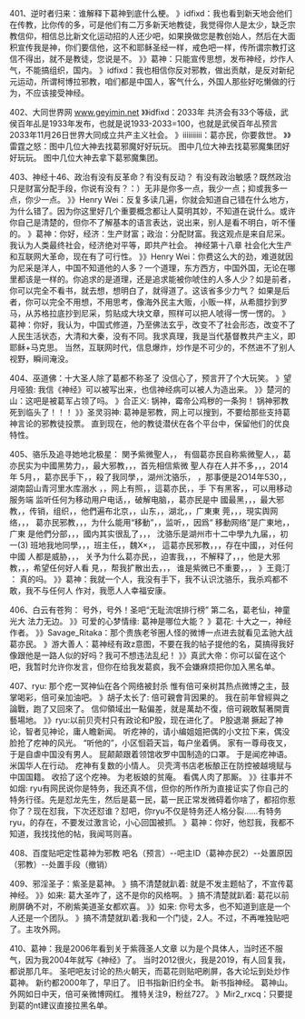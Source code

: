 401、逆时者归来：谁解释下葛神到底什么梗。
》idfixd：我也看到新天地会他们在传教，比你传的多，可是他们有二万多新天地教徒，我觉得你人是太少，缺乏宗教信仰，相信总比新文化运动招的人还少吧，如果换做您是教创始人，然后在大面积宣传我是神，你们要信他，这不和耶稣圣经一样，戒色吧一样，传所谓宗教打这信不得出，就不是教徒，您说是不。
》》葛神：只能宣传思想，发布神经，炒作人气，不能搞组织，国内。
》idfixd：我也相信你反对邪教，做出贡献，是反对新纪元运动，所谓柯博拉邪教，咱们都是中国人，客气什么，外国人那些好吃懒做的行为，不应该接受神经。

402、大同世界网 www.geyimin.net
》》idfixd：2033年 共济会有33个等级，武侯百年乩是1933年发布，也就是说1933-2033=100，也就是武侯百年乩预言2033年11月26日世界大同成立共产主义社会。
》iiiiiiiiii：葛亦民，你要救世。
》》雷霆之怒：图中几位大神去找葛邪魔好好玩玩。
图中几位大神去找葛邪魔集团好好玩玩。
图中几位大神去拿下葛邪魔集团。

403、神经十46、政治有没有反革命？有没有反动？
有没有政治敏感？既然政治只是财富分配手段，你说有没有？：）无非是你多一点，我少一点；抑或我多一点，你少一点。
》》Henry Wei：反复多读几遍，你就会知道自己错在什么地方，为什么错了。因为你这里好几个重要概念都让人莫明其妙，不知道在说什么。或许你自己是清楚的，但你不了解基本的语言表达，说出来，别人是看不明白，听不懂的。 
》葛神：你好，经济：生产财富；政治：分配财富。我这观点是来自尼采。我认为人类最终社会，经济绝对平等，即共产社会。
神经第十八章 社会化大生产和互联网大革命，现在有了可行性。
》》Henry Wei：你费这么大的劲，难道就因为尼采是洋人，中国不知道他的人多？一个道理，东方西方，中国外国，无论在哪里都该是一样的。你追求的是道理，还是追求能被你唬住的人多人少？如是前者，你可以完全不看书，就去想，想明白了，就得道了。这该省多少力气？
如果是后者，你可以完全不用想，不用思考，像海外民主大贩，小贩一样，从希腊抄到罗马，从苏格拉底抄到尼采，剪贴成大块文章，照样可以把人唬得一愣一愣的。
》葛神：你好，我认为，中国式修道，乃至佛法玄乎，改变不了社会形态，改变不了人民生活状态，大清和大秦，没有不同。我求真理，我是当代基督教共产主义，即耶稣+马克思。
当然，互联网时代，信息爆炸，炒作是不可少的，不然进不了别人视野，瞬间淹没。

404、巫道佛：十大圣人除了葛都不称圣了
没信心了，预言开了个大玩笑。
》望月哑狼: 我信《神经》可以被写出来，也信神经病可以被人为造出来。
》》楚河的山：这吧是被葛军占领了吗。
》合正义: 锅神，霉帝公鸡秽的一条狗！
锅神邪教死到临头了！！！
》》圣灵羽神: 葛神是邪教，网上可以搜到，不要给那些支持葛神言论的邪教徒投票。
直到现在，他的教徒潜伏在各个平台中，保留他们的优良特性。

405、骆乐及追寻她地北极星： 関予紫微聖人，，
有個葛亦民自称紫微聖人，，葛亦民实为中國黑势力，，最大邪教，，，首先相信紫微
聖人存在人并不多，，，2014年 5月，，葛亦民手下，，殺了我同學，，湖州沈骆乐，
，那事便是2O14年530，，湖南韶山青河里水库溺水 ，，网上有照，，這葛亦民，，手
下有黑客，，可以用移动服务端 监听任何为移动用户电话，，破解电脑，，葛亦民是中
國最黑，，，最大邪教，，传销，组织，，他們遍布北京，，山东，，湖北，，广東東
莞，，，現实舆网络，，，
葛亦民邪教，，，为什么能用“移動”，，监听，，因爲“ 移動网络”是广東地，，广東
是他們分部，，，國内其实很乱了，，，
沈骆乐是湖州市十二中學九九届，，初一(3) 班地我地同學，，，班主任，，魏X×，，
這葛亦民邪教，，，存在中國，，对任何中國 人都是威胁，，，
关予为什么葛亦民，，迫害我，，，不解释了，，，他是大邪教，，，希望任何好人看
見，，帮我扩散出去，，， 谁是紫微已不重要，，，
》王竟汀 ： 真的吗。
》》葛神：我就一个人，我没有手下，我不认识沈骆乐，我杀鸡都不敢，我不与任何人
作对，我愿人人幸福安康。

406、白云有苍狗： 号外，号外！圣吧“无耻流氓排行榜”
第二名，葛老仙，神童光大 法力无边。
》》可爱的心梦情缘: 葛神是哪位大能？
》葛花: 十大之一，神经作者。
》》Savage_Ritaka：那个贵族老爷圈人怪的微博一点进去就看见孟驰大战葛亦民。
》游大善人：葛神经有政z意图，不要在我的帖子提他的名，莫搞得我好像跟他是一路人似的好吗？我可不想违法乱纪！
》》真武大帝：你可以留在这个吧，我暂时允许你发言，但你在给我发葛疯，我不会嫌麻烦把你加入黑名单。

407、ryu: 那个疙一冥神仙在各个网络被封杀
惟有倍可亲树其热点微博之主，鼓掌喝彩，倍可亲加油吧。
》胡子太长了: 倍可親會背因果的。
我在前年曾經與之論戰，跑了又回來了。
信仰領域出一點偏差，就是萬劫不復，倍可親敢幫著開賣藝場地。
》》ryu:以前贝壳村只有政论和P股，现在进化了。
P股退潮 撅起了神论，智者见神论，庸人瞻新闻。
听疙神的，请小编姐姐把偶的小文拉下来，偶没脸抢了疙神的风光。
“听他的”，小区恛菪天旨，每户坐着俩。
家有一尊母夜叉，于是自虐中国没有男人。
屁颠颠跟着领馆收罗中国制造的口罩。
于是闻疙神语。
米国华人在行动。
疙神有复数的小情人。
贝壳湾书店老板酿正在防控被越境赋与中国国籍。
收拾了这个疙神。
为老板娘的贫庵。
看偶人肉了那厮。
》》往事并不如烟: ryu有网民说你是特务，我还真不信，但你的所作所为直接证实了你自己的特务行径。先是怼龙先生，然后是葛一民，葛一民正常发微碍着你啥了，都招你惹你了？现在怼我，下次还怼谁？怼吧，你ryu不仅是特务还人格分裂……有特务ryu，的存在，不要发过激言论，小心回国被抓。
》葛神：你好，他怼我，我都不知道，我找找他的帖，我闻骂则喜。

408、百度贴吧定性葛神为邪教
吧名（预言）--吧主ID（葛神亦民2）--处置原因（邪教）--处置手段（撤销）

409、邪淫圣子：紫圣是葛神。
》搞不清楚就趴着: 就是不发主题帖了，不宣传葛神经。
》》如来: 葛大圣咋了，这不是你的风格啊。
》搞不清楚就趴着: 葛花以前刷屏确不对，不刷紫美道圣女都欢喜。
》》如来: 你号太多，也不知道到底是一个人还是一个团队。
》搞不清楚就趴着:我和一个门徒，2人。不过，不再唯独贴吧了。主攻外网。

410、葛神：我是2006年看到关于紫薇圣人文章
以为是个具体人，当时还不服气，因为我2004年就写《神经》了。
当时2012很火，我是2019，有人回复我，都说那几年。
圣吧吧友讨论的热火朝天，而葛花则贴吧刷屏，各大论坛到处炒作葛神。
新约都2000年了，早旧了。
旧书指新旧约全书。
新书指神经。
葛神山。
外网如日中天，倍可亲微博网红。
推特关注9，粉丝727。
》Mir2_rxcq：只要提到葛的nt建议直接拉黑名单。